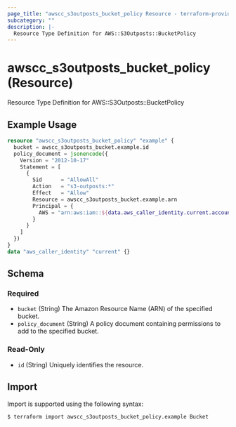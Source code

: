 ```yaml
---
page_title: "awscc_s3outposts_bucket_policy Resource - terraform-provider-awscc"
subcategory: ""
description: |-
  Resource Type Definition for AWS::S3Outposts::BucketPolicy
---
```


# awscc_s3outposts_bucket_policy (Resource)

Resource Type Definition for AWS::S3Outposts::BucketPolicy

## Example Usage

```terraform
resource "awscc_s3outposts_bucket_policy" "example" {
  bucket = awscc_s3outposts_bucket.example.id
  policy_document = jsonencode({
    Version = "2012-10-17"
    Statement = [
      {
        Sid      = "AllowAll"
        Action   = "s3-outposts:*"
        Effect   = "Allow"
        Resource = awscc_s3outposts_bucket.example.arn
        Principal = {
          AWS = "arn:aws:iam::${data.aws_caller_identity.current.account_id}:root"
        }
      }
    ]
  })
}
data "aws_caller_identity" "current" {}
```

<!-- schema generated by tfplugindocs -->
## Schema

### Required

- `bucket` (String) The Amazon Resource Name (ARN) of the specified bucket.
- `policy_document` (String) A policy document containing permissions to add to the specified bucket.

### Read-Only

- `id` (String) Uniquely identifies the resource.

## Import

Import is supported using the following syntax:

```shell
$ terraform import awscc_s3outposts_bucket_policy.example Bucket
```
